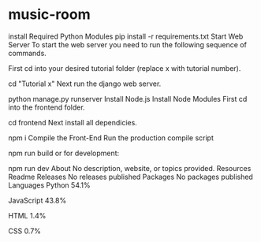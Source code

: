 # music-room

install Required Python Modules
pip install -r requirements.txt
Start Web Server
To start the web server you need to run the following sequence of commands.

First cd into your desired tutorial folder (replace x with tutorial number).

cd "Tutorial x"
Next run the django web server.

python manage.py runserver
Install Node.js
Install Node Modules
First cd into the frontend folder.

cd frontend
Next install all dependicies.

npm i
Compile the Front-End
Run the production compile script

npm run build
or for development:

npm run dev
About
No description, website, or topics provided.
Resources
Readme
Releases
No releases published
Packages
No packages published
Languages
Python
54.1%

JavaScript
43.8%

HTML
1.4%

CSS
0.7%
